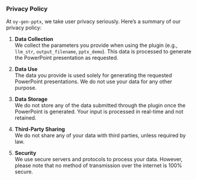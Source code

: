 ### **Privacy Policy**

At `oy-gen-pptx`, we take user privacy seriously. Here’s a summary of our privacy policy:

1. **Data Collection**  
   We collect the parameters you provide when using the plugin (e.g., `llm_str`, `output_filename`, `pptx_demo`). This data is processed to generate the PowerPoint presentation as requested.

2. **Data Use**  
   The data you provide is used solely for generating the requested PowerPoint presentations. We do not use your data for any other purpose.

3. **Data Storage**  
   We do not store any of the data submitted through the plugin once the PowerPoint is generated. Your input is processed in real-time and not retained.

4. **Third-Party Sharing**  
   We do not share any of your data with third parties, unless required by law.

5. **Security**  
   We use secure servers and protocols to process your data. However, please note that no method of transmission over the internet is 100% secure.
